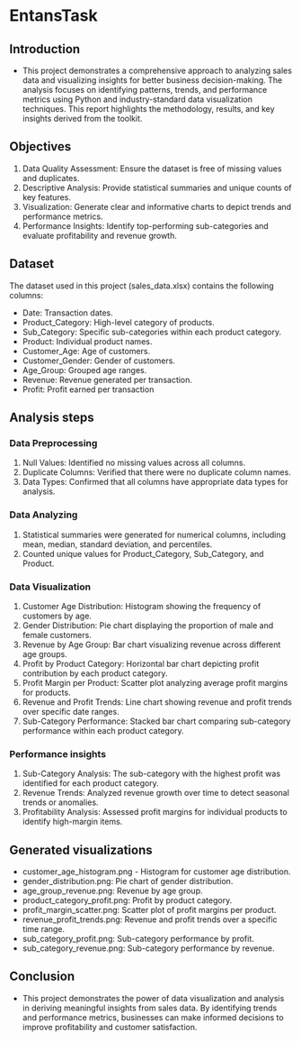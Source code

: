 # EntansTask

## Introduction
- This project demonstrates a comprehensive approach to analyzing sales data and visualizing insights for better business decision-making. The analysis focuses on identifying patterns, trends, and performance metrics using Python and industry-standard data visualization techniques. This report highlights the methodology, results, and key insights derived from the toolkit.

## Objectives
  1. Data Quality Assessment: Ensure the dataset is free of missing values and duplicates.
  2. Descriptive Analysis: Provide statistical summaries and unique counts of key features.
  3. Visualization: Generate clear and informative charts to depict trends and performance metrics.
  4. Performance Insights: Identify top-performing sub-categories and evaluate profitability and revenue growth.

## Dataset
   The dataset used in this project (sales_data.xlsx) contains the following columns: 
   - Date: Transaction dates.
   - Product_Category: High-level category of products.
   - Sub_Category: Specific sub-categories within each product category.
   - Product: Individual product names.
   - Customer_Age: Age of customers.
   - Customer_Gender: Gender of customers.
   - Age_Group: Grouped age ranges.
   - Revenue: Revenue generated per transaction.
   - Profit: Profit earned per transaction  

## Analysis steps
### Data Preprocessing
1. Null Values: Identified no missing values across all columns.
2. Duplicate Columns: Verified that there were no duplicate column names.
3. Data Types: Confirmed that all columns have appropriate data types for analysis.
### Data Analyzing
1. Statistical summaries were generated for numerical columns, including mean, median, standard deviation, and percentiles.
2. Counted unique values for Product_Category, Sub_Category, and Product.  
### Data Visualization
1. Customer Age Distribution: Histogram showing the frequency of customers by age.
2. Gender Distribution: Pie chart displaying the proportion of male and female customers.
3. Revenue by Age Group: Bar chart visualizing revenue across different age groups.
4. Profit by Product Category: Horizontal bar chart depicting profit contribution by each product category.
5. Profit Margin per Product: Scatter plot analyzing average profit margins for products.
6. Revenue and Profit Trends: Line chart showing revenue and profit trends over specific date ranges.
7. Sub-Category Performance: Stacked bar chart comparing sub-category performance within each product category.
### Performance insights
1. Sub-Category Analysis: The sub-category with the highest profit was identified for each product category.
2. Revenue Trends: Analyzed revenue growth over time to detect seasonal trends or anomalies.
3. Profitability Analysis: Assessed profit margins for individual products to identify high-margin items.

## Generated visualizations
- customer_age_histogram.png - Histogram for customer age distribution.
- gender_distribution.png: Pie chart of gender distribution.
- age_group_revenue.png: Revenue by age group.
- product_category_profit.png: Profit by product category.
- profit_margin_scatter.png: Scatter plot of profit margins per product.
- revenue_profit_trends.png: Revenue and profit trends over a specific time range.
- sub_category_profit.png: Sub-category performance by profit.
- sub_category_revenue.png: Sub-category performance by revenue.

## Conclusion
- This project demonstrates the power of data visualization and analysis in deriving meaningful insights from sales data. By identifying trends and performance metrics, businesses can make informed decisions to improve profitability and customer satisfaction.

